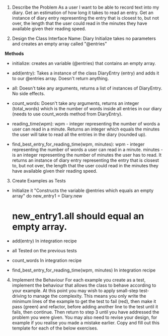 1. Describe the Problem
As a user
I want to be able to record text into my diary.
Get an estimation of how long it takes to read an entry.
Get an instance of diary entry representing the entry that is closest to, but not over, the length that the user could read in the minutes they have available given their reading speed.

2. Design the Class Interface
Name: Diary
Initialize takes no parameters and creates an empty array called "@entries"

**Methods**
* initialize: creates an variable (@entries) that contains an empty array.

* add(entry): Takes a instance of the class DiaryEntry (entry) and adds it to our @entries array. Doesn't return anything.

* all: Doesn't take any arguments, returns a list of instances of DiaryEntry. No side effects.

* count_words: Doesn't take any arguments, returns an integer (total_words) which is the number of words inside all entries in our diary (needs to use count_words method from DiaryEntry).

* reading_time(wpm): wpm - integer representing the number of words a user can read in a minute.
Returns an integer which equals the minutes the user will take to read all the entries in the diary (rounded up).

* find_best_entry_for_reading_time(wpm, minutes):
wpm - integer representing the number of words a user can read in a minute.
minutes - is an integer representing the number of minutes the user
 has to read.
 It returns an instance of diary entry representing the entry that is closest to, but not over, the length that the user could read in the minutes they have available given their reading speed.

3. Create Examples as Tests
* Initialize
  it "Constructs the variable @entries which equals an empty array" do
    new_entry1 = Diary.new
    # new_entry1.all should equal an empty array.

* add(entry) 
 In integration recipe

* all
Tested on the previous tests

* count_words
  In integration recipe

* find_best_entry_for_reading_time(wpm, minutes)
  In integration recipe



4. Implement the Behaviour
For each example you create as a test, implement the behaviour that allows the class to behave according to your example.
At this point you may wish to apply small-step test-driving to manage the complexity. This means you only write the minimum lines of the example to get the test to fail (red), then make it pass (green) and refactor, before adding another line to the test until it fails, then continue.
Then return to step 3 until you have addressed the problem you were given. You may also need to revise your design, for example if you realise you made a mistake earlier.
Copy and fill out this template for each of the below exercises.

